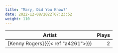 ```yaml
---
title: "Mary, Did You Know?"
date: 2022-12-08/2022T07:23:52
weight: 110
---
```




 Artist | Plays 
----- | -----:
[Kenny Rogers]({{< ref "a4261">}}) | 2
